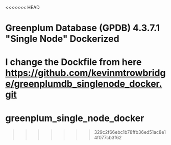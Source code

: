 <<<<<<< HEAD
# Greenplum Database (GPDB) 4.3.7.1 "Single Node" Dockerized 

I change the Dockfile from here https://github.com/kevinmtrowbridge/greenplumdb_singlenode_docker.git
=======
# greenplum_single_node_docker
>>>>>>> 329c2f66ebc1b78ffb36ed51ac8e14f077cb3f62
